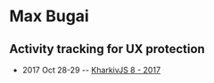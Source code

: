# Max Bugai

## Activity tracking for UX protection
- 2017 Oct 28-29 -- [KharkivJS 8 - 2017](https://www.youtube.com/watch?v=gHDmFFaRQts)    
